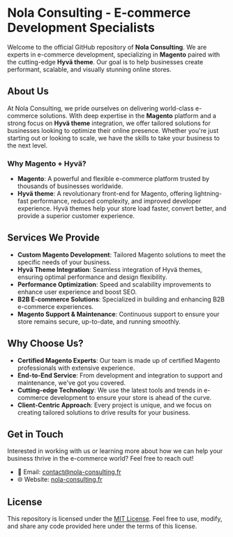 # Nola Consulting - E-commerce Development Specialists

Welcome to the official GitHub repository of **Nola Consulting**. We are experts in e-commerce development, specializing in **Magento** paired with the cutting-edge **Hyvä theme**. Our goal is to help businesses create performant, scalable, and visually stunning online stores.

## About Us

At Nola Consulting, we pride ourselves on delivering world-class e-commerce solutions. With deep expertise in the **Magento** platform and a strong focus on **Hyvä theme** integration, we offer tailored solutions for businesses looking to optimize their online presence. Whether you're just starting out or looking to scale, we have the skills to take your business to the next level.

### Why Magento + Hyvä?

- **Magento**: A powerful and flexible e-commerce platform trusted by thousands of businesses worldwide.
- **Hyvä theme**: A revolutionary front-end for Magento, offering lightning-fast performance, reduced complexity, and improved developer experience. Hyvä themes help your store load faster, convert better, and provide a superior customer experience.

## Services We Provide

- **Custom Magento Development**: Tailored Magento solutions to meet the specific needs of your business.
- **Hyvä Theme Integration**: Seamless integration of Hyvä themes, ensuring optimal performance and design flexibility.
- **Performance Optimization**: Speed and scalability improvements to enhance user experience and boost SEO.
- **B2B E-commerce Solutions**: Specialized in building and enhancing B2B e-commerce experiences.
- **Magento Support & Maintenance**: Continuous support to ensure your store remains secure, up-to-date, and running smoothly.

## Why Choose Us?

- **Certified Magento Experts**: Our team is made up of certified Magento professionals with extensive experience.
- **End-to-End Service**: From development and integration to support and maintenance, we've got you covered.
- **Cutting-edge Technology**: We use the latest tools and trends in e-commerce development to ensure your store is ahead of the curve.
- **Client-Centric Approach**: Every project is unique, and we focus on creating tailored solutions to drive results for your business.

## Get in Touch

Interested in working with us or learning more about how we can help your business thrive in the e-commerce world? Feel free to reach out!

- 📧 Email: [contact@nola-consulting.fr](mailto:contact@nola-consulting.fr)
- 🌐 Website: [nola-consulting.fr](https://nola-consulting.fr)

## License

This repository is licensed under the [MIT License](LICENSE). Feel free to use, modify, and share any code provided here under the terms of this license.
